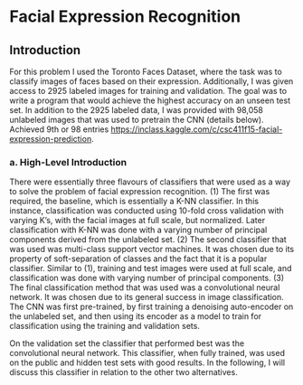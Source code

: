 # Facial Expression Recognition

## Introduction
For this problem I used the Toronto Faces Dataset, where the task was to classify images of faces based on their expression. Additionally, I was given access to 2925 labeled images for training and validation. The goal was to write a program that would achieve the highest accuracy on an unseen test set. In addition to the 2925 labeled data, I was provided with 98,058 unlabeled images that was used to pretrain the CNN (details below). Achieved 9th or 98 entries https://inclass.kaggle.com/c/csc411f15-facial-expression-prediction.

### a. High-Level Introduction
There were essentially three flavours of classifiers that were used as a way to solve the problem of facial expression recognition. (1) The first was required, the baseline, which is essentially a K-NN classifier. In this instance, classification was conducted using 10-fold cross validation with varying K’s, with the facial images at full scale, but normalized. Later classification with K-NN was done with a varying number of principal components derived from the unlabeled set. (2) The second classifier that was used was multi-class support vector machines. It was chosen due to its property of soft-separation of classes and the fact that it is a popular classifier. Similar to (1), training and test images were used at full scale, and classification was done with varying number of principal components. (3) The final classification method that was used was a convolutional neural network. It was chosen due to its general success in image classification. The CNN was first pre-trained, by first training a denoising auto-encoder on the unlabeled set, and then using its encoder as a model to train for classification using the training and validation sets.

On the validation set the classifier that performed best was the convolutional neural network. This classifier, when fully trained, was used on the public and hidden test sets with good results. In the following, I will discuss this classifier in relation to the other two alternatives.
